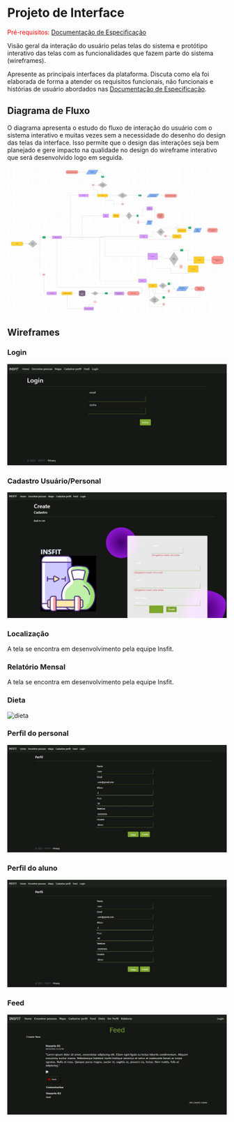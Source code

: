 
# Projeto de Interface

<span style="color:red">Pré-requisitos: <a href="2-Especificação do Projeto.md"> Documentação de Especificação</a></span>

Visão geral da interação do usuário pelas telas do sistema e protótipo interativo das telas com as funcionalidades que fazem parte do sistema (wireframes).

 Apresente as principais interfaces da plataforma. Discuta como ela foi elaborada de forma a atender os requisitos funcionais, não funcionais e histórias de usuário abordados nas <a href="2-Especificação do Projeto.md"> Documentação de Especificação</a>.

## Diagrama de Fluxo

O diagrama apresenta o estudo do fluxo de interação do usuário com o sistema interativo e  muitas vezes sem a necessidade do desenho do design das telas da interface. Isso permite que o design das interações seja bem planejado e gere impacto na qualidade no design do wireframe interativo que será desenvolvido logo em seguida.



![Diagrama de Fluxo](img/Diagrama%20de%20Fluxo.jpeg)


## Wireframes

### Login
![login](img/LOGIN.jpg)

### Cadastro Usuário/Personal
![cadastro](img/CADASTRO.jpg)

### Localização

A tela se encontra em desenvolvimento pela equipe Insfit.

### Relatório Mensal

A tela se encontra em desenvolvimento pela equipe Insfit.

### Dieta

![dieta](img/***.jpg)

### Perfil do personal
![personal](img/PERFIL.jpg)

### Perfil do aluno
![aluno](img/PERFIL.jpg)

### Feed
![feed](img/PublicacoesFeed.png)

